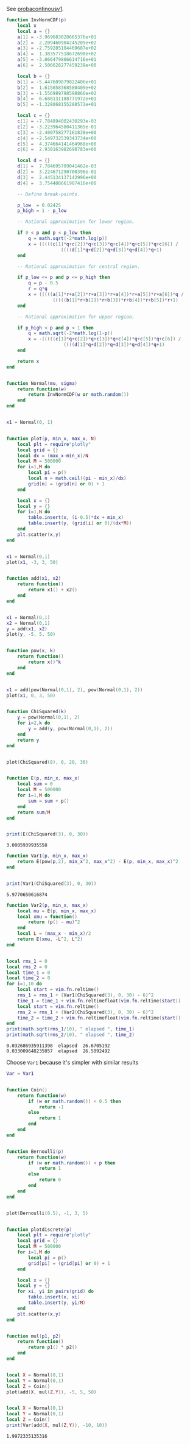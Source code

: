 See [probacontinousv1](probacontinous.md).

```lua
function InvNormCDF(p)
	local x
	local a = {}
	a[1] = -3.969683028665376e+01
	a[2] =  2.209460984245205e+02
	a[3] = -2.759285104469687e+02
	a[4] =  1.383577518672690e+02
	a[5] = -3.066479806614716e+01
	a[6] =  2.506628277459239e+00

	local b = {}
	b[1] = -5.447609879822406e+01
	b[2] =  1.615858368580409e+02
	b[3] = -1.556989798598866e+02
	b[4] =  6.680131188771972e+01
	b[5] = -1.328068155288572e+01

	local c = {}
	c[1] = -7.784894002430293e-03
	c[2] = -3.223964580411365e-01
	c[3] = -2.400758277161838e+00
	c[4] = -2.549732539343734e+00
	c[5] =  4.374664141464968e+00
	c[6] =  2.938163982698783e+00

	local d = {}
	d[1] =  7.784695709041462e-03
	d[2] =  3.224671290700398e-01
	d[3] =  2.445134137142996e+00
	d[4] =  3.754408661907416e+00

	-- Define break-points.

	p_low  = 0.02425
	p_high = 1 - p_low

	-- Rational approximation for lower region.

	if 0 < p and p < p_low then
		q = math.sqrt(-2*math.log(p))
		x = (((((c[1]*q+c[2])*q+c[3])*q+c[4])*q+c[5])*q+c[6]) /
					((((d[1]*q+d[2])*q+d[3])*q+d[4])*q+1)
	end

	-- Rational approximation for central region.

	if p_low <= p and p <= p_high then
		q = p - 0.5
		r = q*q
		x = (((((a[1]*r+a[2])*r+a[3])*r+a[4])*r+a[5])*r+a[6])*q /
				 (((((b[1]*r+b[2])*r+b[3])*r+b[4])*r+b[5])*r+1)
	end

	-- Rational approximation for upper region.

	if p_high < p and p < 1 then
		q = math.sqrt(-2*math.log(1-p))
		x = -(((((c[1]*q+c[2])*q+c[3])*q+c[4])*q+c[5])*q+c[6]) /
					 ((((d[1]*q+d[2])*q+d[3])*q+d[4])*q+1)
	end

	return x
end
```
```output[5](5/4/2023 10:02:44 AM)
```

```lua
function Normal(mu, sigma)
	return function(w)
		return InvNormCDF(w or math.random())
	end
end
```
```output[31](5/4/2023 10:11:46 AM)
```


```lua
x1 = Normal(0, 1)
```
```output[7](5/4/2023 10:02:50 AM)
```


```lua
function plot(p, min_x, max_x, N)
	local plt = require"plotly"
	local grid = {}
	local dx = (max_x-min_x)/N
	local M = 500000
	for i=1,M do
		local pi = p()
		local n = math.ceil((pi - min_x)/dx)
		grid[n] = (grid[n] or 0) + 1
	end

	local x = {}
	local y = {}
	for i=1,N do
		table.insert(x, (i-0.5)*dx + min_x)
		table.insert(y, (grid[i] or 0)/(dx*M))
	end
	plt.scatter(x,y)
end
```
```output[96](5/4/2023 2:15:38 PM)
```

```lua
x1 = Normal(0,1)
plot(x1, -3, 3, 50)
```
```output[33](5/4/2023 10:11:51 AM)
```

```lua
function add(x1, x2)
	return function()
		return x1() + x2()
	end
end
```
```output[39](5/4/2023 10:13:38 AM)
```

```lua
x1 = Normal(0,1)
x2 = Normal(0,1)
y = add(x1, x2)
plot(y, -5, 5, 50)
```
```output[41](5/4/2023 10:13:57 AM)
```


```lua
function pow(x, k)
	return function()
		return x()^k
	end
end
```
```output[42](5/4/2023 10:14:48 AM)
```

```lua
x1 = add(pow(Normal(0,1), 2), pow(Normal(0,1), 2))
plot(x1, 0, 3, 50)
```
```output[52](5/4/2023 11:20:40 AM)
```

```lua
function ChiSquared(k)
	y = pow(Normal(0,1), 2)
	for i=2,k do
		y = add(y, pow(Normal(0,1), 2))
	end
	return y
end
```
```output[53](5/4/2023 11:21:51 AM)
```

```lua
plot(ChiSquared(8), 0, 20, 30)
```
```output[61](5/4/2023 11:26:58 AM)
```


```lua
function E(p, min_x, max_x)
	local sum = 0
	local M = 500000
	for i=1,M do
		sum = sum + p()
	end
	return sum/M
end
```
```output[62](5/4/2023 11:28:26 AM)
```

```lua
print(E(ChiSquared(3), 0, 30))
```
```output[64](5/4/2023 11:29:34 AM)
3.0005939935558
```

```lua
function Var1(p, min_x, max_x)
	return E(pow(p,2), min_x^2, max_x^2) - E(p, min_x, max_x)^2
end
```
```output[67](5/4/2023 1:51:45 PM)
```

```lua
print(Var1(ChiSquared(3), 0, 30))
```
```output[69](5/4/2023 1:52:00 PM)
5.9770650616874
```

```lua
function Var2(p, min_x, max_x)
	local mu = E(p, min_x, max_x)
	local xmu = function()
		return (p() - mu)^2
	end
	local L = (max_x - min_x)/2
	return E(xmu, -L^2, L^2)
end
```
```output[70](5/4/2023 1:53:50 PM)
```

```lua
local rms_1 = 0
local rms_2 = 0
local time_1 = 0
local time_2 = 0
for i=1,10 do
	local start = vim.fn.reltime()
	rms_1 = rms_1 + (Var1(ChiSquared(3), 0, 30) - 6)^2
	time_1 = time_1 + vim.fn.reltimefloat(vim.fn.reltime(start))
	local start = vim.fn.reltime()
	rms_2 = rms_1 + (Var2(ChiSquared(3), 0, 30) - 6)^2
	time_2 = time_2 + vim.fn.reltimefloat(vim.fn.reltime(start))
end
print(math.sqrt(rms_1/10), " elapsed ", time_1)
print(math.sqrt(rms_2/10), " elapsed ", time_2)
```
```output[79](5/4/2023 2:00:53 PM)
0.032686935911398  elapsed  26.6705192
0.033009648235057  elapsed  26.5092492
```

Choose `Var1` because it's simpler with similar results

```lua
Var = Var1
```
```output[81](5/4/2023 2:03:09 PM)
```

```lua
function Coin()
	return function(w)
		if (w or math.random()) < 0.5 then
			return -1
		else
			return 1
		end
	end
end
```
```output[84](5/4/2023 2:10:05 PM)
```

```lua
function Bernoulli(p)
	return function(w)
		if (w or math.random()) < p then
			return 1
		else
			return 0
		end
	end
end
```
```output[85](5/4/2023 2:10:53 PM)
```

```lua
plot(Bernoulli(0.5), -1, 3, 5)
```
```output[97](5/4/2023 2:15:40 PM)
```

```lua
function plotdiscrete(p)
	local plt = require"plotly"
	local grid = {}
	local M = 500000
	for i=1,M do
		local pi = p()
		grid[pi] = (grid[pi] or 0) + 1
	end

	local x = {}
	local y = {}
	for xi, yi in pairs(grid) do
		table.insert(x, xi)
		table.insert(y, yi/M)
	end
	plt.scatter(x,y)
end
```
```output[106](5/4/2023 2:19:03 PM)
```

```lua
function mul(p1, p2)
	return function()
		return p1() * p2()
	end
end
```
```output[113](5/4/2023 2:29:24 PM)
```


```lua
local X = Normal(0,1)
local Y = Normal(0,1)
local Z = Coin()
plot(add(X, mul(Z,Y)), -5, 5, 50)
```
```output[115](5/4/2023 2:30:16 PM)
```

```lua
local X = Normal(0,1)
local Y = Normal(0,1)
local Z = Coin()
print(Var(add(X, mul(Z,Y)), -10, 10))
```
```output[117](5/4/2023 2:31:23 PM)
1.9972335135316
```

